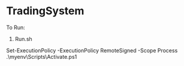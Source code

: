 # TradingSystem

To Run:
1. Run.sh

Set-ExecutionPolicy -ExecutionPolicy RemoteSigned -Scope Process
.\myenv\Scripts\Activate.ps1
